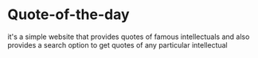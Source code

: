 # Quote-of-the-day
it's a simple website that provides quotes of famous intellectuals and also provides a search option to get quotes of any particular intellectual 
